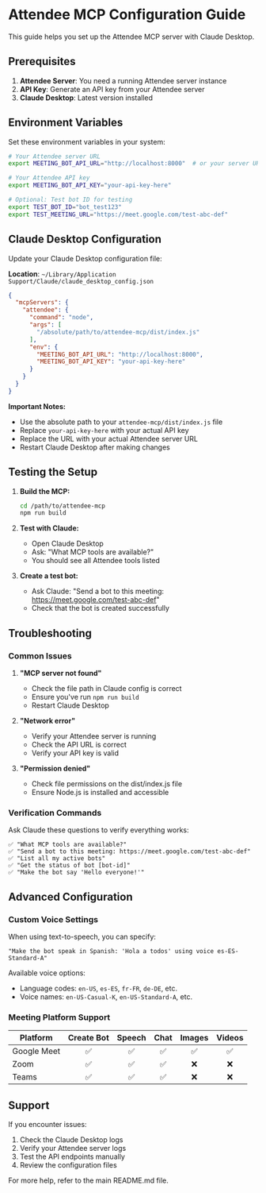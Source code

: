 # Attendee MCP Configuration Guide

This guide helps you set up the Attendee MCP server with Claude Desktop.

## Prerequisites

1. **Attendee Server**: You need a running Attendee server instance
2. **API Key**: Generate an API key from your Attendee server
3. **Claude Desktop**: Latest version installed

## Environment Variables

Set these environment variables in your system:

```bash
# Your Attendee server URL
export MEETING_BOT_API_URL="http://localhost:8000"  # or your server URL

# Your Attendee API key
export MEETING_BOT_API_KEY="your-api-key-here"

# Optional: Test bot ID for testing
export TEST_BOT_ID="bot_test123"
export TEST_MEETING_URL="https://meet.google.com/test-abc-def"
```

## Claude Desktop Configuration

Update your Claude Desktop configuration file:

**Location**: `~/Library/Application Support/Claude/claude_desktop_config.json`

```json
{
  "mcpServers": {
    "attendee": {
      "command": "node",
      "args": [
        "/absolute/path/to/attendee-mcp/dist/index.js"
      ],
      "env": {
        "MEETING_BOT_API_URL": "http://localhost:8000",
        "MEETING_BOT_API_KEY": "your-api-key-here"
      }
    }
  }
}
```

**Important Notes:**
- Use the absolute path to your `attendee-mcp/dist/index.js` file
- Replace `your-api-key-here` with your actual API key
- Replace the URL with your actual Attendee server URL
- Restart Claude Desktop after making changes

## Testing the Setup

1. **Build the MCP:**
   ```bash
   cd /path/to/attendee-mcp
   npm run build
   ```

2. **Test with Claude:**
   - Open Claude Desktop
   - Ask: "What MCP tools are available?"
   - You should see all Attendee tools listed

3. **Create a test bot:**
   - Ask Claude: "Send a bot to this meeting: https://meet.google.com/test-abc-def"
   - Check that the bot is created successfully

## Troubleshooting

### Common Issues

1. **"MCP server not found"**
   - Check the file path in Claude config is correct
   - Ensure you've run `npm run build`
   - Restart Claude Desktop

2. **"Network error"**
   - Verify your Attendee server is running
   - Check the API URL is correct
   - Verify your API key is valid

3. **"Permission denied"**
   - Check file permissions on the dist/index.js file
   - Ensure Node.js is installed and accessible

### Verification Commands

Ask Claude these questions to verify everything works:

```
✅ "What MCP tools are available?"
✅ "Send a bot to this meeting: https://meet.google.com/test-abc-def"
✅ "List all my active bots"
✅ "Get the status of bot [bot-id]"
✅ "Make the bot say 'Hello everyone!'"
```

## Advanced Configuration

### Custom Voice Settings

When using text-to-speech, you can specify:

```
"Make the bot speak in Spanish: 'Hola a todos' using voice es-ES-Standard-A"
```

Available voice options:
- Language codes: `en-US`, `es-ES`, `fr-FR`, `de-DE`, etc.
- Voice names: `en-US-Casual-K`, `en-US-Standard-A`, etc.

### Meeting Platform Support

| Platform | Create Bot | Speech | Chat | Images | Videos |
|----------|:----------:|:------:|:----:|:------:|:------:|
| Google Meet | ✅ | ✅ | ✅ | ✅ | ✅ |
| Zoom | ✅ | ✅ | ✅ | ❌ | ❌ |
| Teams | ✅ | ✅ | ✅ | ❌ | ❌ |

## Support

If you encounter issues:

1. Check the Claude Desktop logs
2. Verify your Attendee server logs
3. Test the API endpoints manually
4. Review the configuration files

For more help, refer to the main README.md file.
